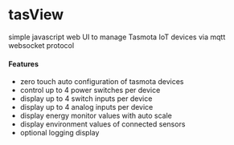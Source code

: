 # tasView
simple javascript web UI to manage Tasmota IoT devices via mqtt websocket protocol
#### Features
* zero touch auto configuration of tasmota devices
* control up to 4 power switches per device
* display up to 4 switch inputs per device
* display up to 4 analog inputs per device
* display energy monitor values with auto scale
* display environment values of connected sensors
* optional logging display
